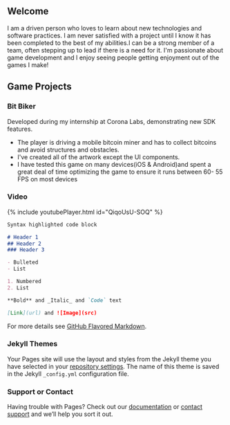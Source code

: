 ## Welcome


I am a driven person who loves to learn about new technologies and software practices. I am never satisfied with a project until I know it has been completed to the best of my abilities.I can be a strong member of a team, often stepping up to lead if there is a need for it. I'm passionate about game development and I enjoy seeing people getting enjoyment out of the games I make!


## Game Projects


### Bit Biker
Developed during my internship at Corona Labs, demonstrating new SDK features.

- The player is driving a mobile bitcoin miner and has to collect bitcoins and avoid structures and obstacles.
- I've created all of the artwork except the UI components. 
- I have tested this game on many devices(iOS & Android)and spent a great deal of time optimizing the game to ensure it runs between 60-   55 FPS on most devices


### Video
{% include youtubePlayer.html id="QiqoUsU-SOQ" %}




```markdown
Syntax highlighted code block

# Header 1
## Header 2
### Header 3

- Bulleted
- List

1. Numbered
2. List

**Bold** and _Italic_ and `Code` text

[Link](url) and ![Image](src)
```

For more details see [GitHub Flavored Markdown](https://guides.github.com/features/mastering-markdown/).

### Jekyll Themes

Your Pages site will use the layout and styles from the Jekyll theme you have selected in your [repository settings](https://github.com/Yedya/Porfolio/settings). The name of this theme is saved in the Jekyll `_config.yml` configuration file.

### Support or Contact

Having trouble with Pages? Check out our [documentation](https://help.github.com/categories/github-pages-basics/) or [contact support](https://github.com/contact) and we’ll help you sort it out.
